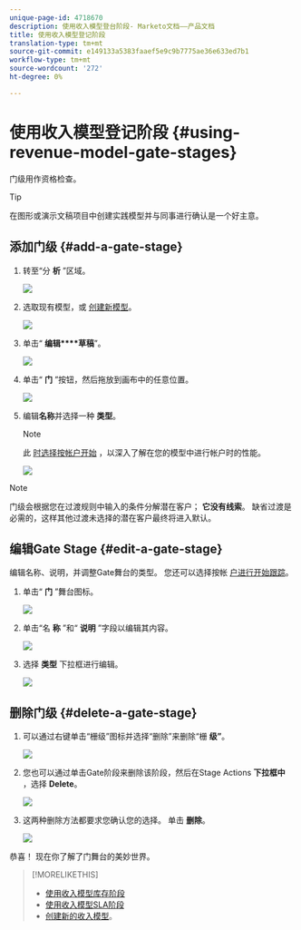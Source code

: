 ```yaml
---
unique-page-id: 4718670
description: 使用收入模型登台阶段- Marketo文档——产品文档
title: 使用收入模型登记阶段
translation-type: tm+mt
source-git-commit: e149133a5383faaef5e9c9b7775ae36e633ed7b1
workflow-type: tm+mt
source-wordcount: '272'
ht-degree: 0%

---
```



# 使用收入模型登记阶段 {#using-revenue-model-gate-stages}

门级用作资格检查。

>[!TIP]
>
>在图形或演示文稿项目中创建实践模型并与同事进行确认是一个好主意。

## 添加门级 {#add-a-gate-stage}

1. 转至“分 **析** ”区域。

   ![](assets/image2015-4-27-23-3a27-3a43.png)

1. 选取现有模型，或 [创建新模型](create-a-new-revenue-model.md)。

   ![](assets/image2015-4-27-15-3a6-3a30.png)

1. 单击“ **编辑****草稿**”。

   ![](assets/image2015-4-27-12-3a10-3a49.png)

1. 单击“ **门** ”按钮，然后拖放到画布中的任意位置。

   ![](assets/image2015-4-27-16-3a54-3a19.png)

1. 编辑**名称**并选择一种 **类型**。

   >[!NOTE]
   >
   >此 [时选择按帐户开始](start-tracking-by-account-in-the-revenue-modeler.md) ，以深入了解在您的模型中进行帐户时的性能。

   ![](assets/image2015-4-28-12-3a1-3a7.png)

>[!NOTE]
>
>门级会根据您在过渡规则中输入的条件分解潜在客户； **它没有线索**。 缺省过渡是必需的，这样其他过渡未选择的潜在客户最终将进入默认。

## 编辑Gate Stage {#edit-a-gate-stage}

编辑名称、说明，并调整Gate舞台的类型。 您还可以选择按帐 [户进行开始跟踪](start-tracking-by-account-in-the-revenue-modeler.md)。

1. 单击“ **门** ”舞台图标。

   ![](assets/image2015-4-27-17-3a11-3a41.png)

1. 单击“名 **称** ”和“ **说明** ”字段以编辑其内容。

   ![](assets/image2015-4-28-12-3a17-3a22.png)

1. 选择 **类型** 下拉框进行编辑。

   ![](assets/image2015-4-27-17-3a14-3a7.png)

## 删除门级 {#delete-a-gate-stage}

1. 可以通过右键单击“栅级”图标并选择“删除”来删除“栅 **级”**。

   ![](assets/image2015-4-28-12-3a30-3a19.png)

1. 您也可以通过单击Gate阶段来删除该阶段，然后在Stage Actions **下拉框中** ，选择 **Delete**。

   ![](assets/image2015-4-28-12-3a56-3a28.png)

1. 这两种删除方法都要求您确认您的选择。 单击 **删除**。

   ![](assets/image2015-4-28-12-3a52-3a22.png)

恭喜！ 现在你了解了门舞台的美妙世界。

>[!MORELIKETHIS]
>
>* [使用收入模型库存阶段](using-revenue-model-inventory-stages.md)
>* [使用收入模型SLA阶段](using-revenue-model-sla-stages.md)
>* [创建新的收入模型](create-a-new-revenue-model.md)。

>



